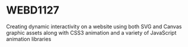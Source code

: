 # WEBD1127
Creating dynamic interactivity on a website using both SVG and Canvas graphic assets along with CSS3 animation and a variety of JavaScript animation libraries
